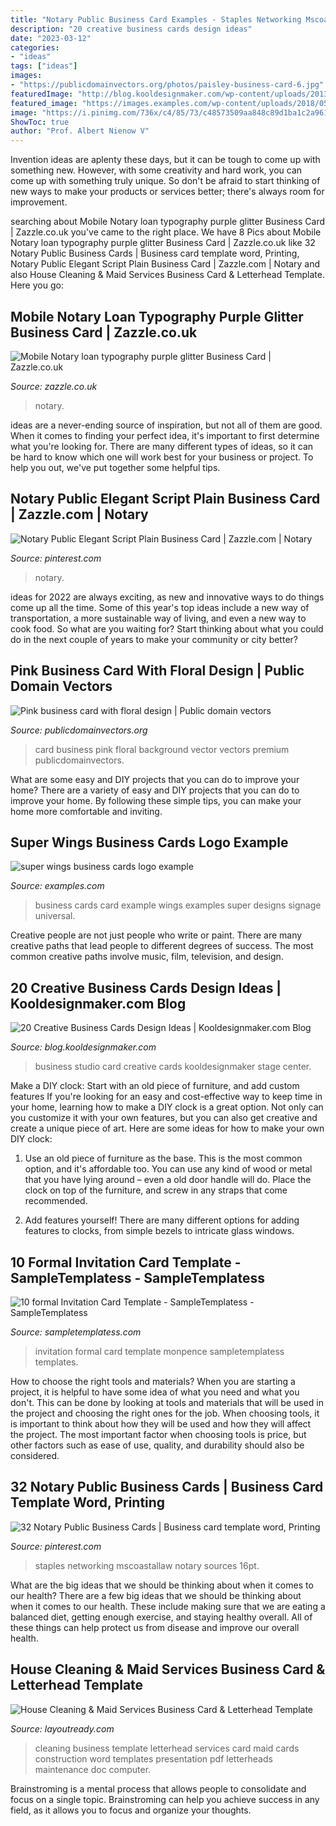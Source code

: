 ```yaml
---
title: "Notary Public Business Card Examples - Staples Networking Mscoastallaw Notary Sources 16pt"
description: "20 creative business cards design ideas"
date: "2023-03-12"
categories:
- "ideas"
tags: ["ideas"]
images:
- "https://publicdomainvectors.org/photos/paisley-business-card-6.jpg"
featuredImage: "http://blog.kooldesignmaker.com/wp-content/uploads/2013/02/business-card-design-74.jpg"
featured_image: "https://images.examples.com/wp-content/uploads/2018/05/Super-Wings-Business-Cards-Logo-Example.jpg"
image: "https://i.pinimg.com/736x/c4/85/73/c48573509aa848c89d1ba1c2a961e871.jpg"
ShowToc: true
author: "Prof. Albert Nienow V"
---
```



Invention ideas are aplenty these days, but it can be tough to come up with something new. However, with some creativity and hard work, you can come up with something truly unique. So don't be afraid to start thinking of new ways to make your products or services better; there's always room for improvement.

	

		
searching about Mobile Notary loan typography purple glitter Business Card | Zazzle.co.uk you've came to the right place. We have 8 Pics about Mobile Notary loan typography purple glitter Business Card | Zazzle.co.uk like 32 Notary Public Business Cards | Business card template word, Printing, Notary Public Elegant Script Plain Business Card | Zazzle.com | Notary and also House Cleaning &amp; Maid Services Business Card &amp; Letterhead Template. Here you go:
		
    
## Mobile Notary Loan Typography Purple Glitter Business Card | Zazzle.co.uk

<img loading=lazy src="https://rlv.zcache.co.uk/mobile_notary_loan_typography_purple_glitter_business_card-r9038c3c7c22e4910b55720f90df4e17e_tcvul_630.jpg?view_padding=[285%2C0%2C285%2C0]" onerror="this.onerror=null;this.src='https://tse3.mm.bing.net/th?id=OIP.DeySDep_2vB01opSxEBypwHaD4&amp;pid=15.1';" alt="Mobile Notary loan typography purple glitter Business Card | Zazzle.co.uk">

_Source: zazzle.co.uk_

>notary. 

	

ideas are a never-ending source of inspiration, but not all of them are good. When it comes to finding your perfect idea, it's important to first determine what you're looking for. There are many different types of ideas, so it can be hard to know which one will work best for your business or project. To help you out, we've put together some helpful tips.

    
## Notary Public Elegant Script Plain Business Card | Zazzle.com | Notary

<img loading=lazy src="https://i.pinimg.com/736x/ef/2e/da/ef2edae5adfce8b02ebce4204aac7bb4.jpg" onerror="this.onerror=null;this.src='https://tse4.mm.bing.net/th?id=OIP.uEwRhSnlUx5ui3WU88dQ5QHaHa&amp;pid=15.1';" alt="Notary Public Elegant Script Plain Business Card | Zazzle.com | Notary">

_Source: pinterest.com_

>notary. 

	

ideas for 2022 are always exciting, as new and innovative ways to do things come up all the time. Some of this year's top ideas include a new way of transportation, a more sustainable way of living, and even a new way to cook food. So what are you waiting for? Start thinking about what you could do in the next couple of years to make your community or city better?

    
## Pink Business Card With Floral Design | Public Domain Vectors

<img loading=lazy src="https://publicdomainvectors.org/photos/paisley-business-card-6.jpg" onerror="this.onerror=null;this.src='https://tse3.mm.bing.net/th?id=OIP.Hv0U4eRyU8FXYoMuITqagQHaHa&amp;pid=15.1';" alt="Pink business card with floral design | Public domain vectors">

_Source: publicdomainvectors.org_

>card business pink floral background vector vectors premium publicdomainvectors. 

	

What are some easy and DIY projects that you can do to improve your home?
There are a variety of easy and DIY projects that you can do to improve your home. By following these simple tips, you can make your home more comfortable and inviting.

    
## Super Wings Business Cards Logo Example

<img loading=lazy src="https://images.examples.com/wp-content/uploads/2018/05/Super-Wings-Business-Cards-Logo-Example.jpg" onerror="this.onerror=null;this.src='https://tse3.mm.bing.net/th?id=OIP.ownjl9JkJ5XkEl_od8QRagHaE7&amp;pid=15.1';" alt="super wings business cards logo example">

_Source: examples.com_

>business cards card example wings examples super designs signage universal. 

	

Creative people are not just people who write or paint. There are many creative paths that lead people to different degrees of success. The most common creative paths involve music, film, television, and design.

    
## 20 Creative Business Cards Design Ideas | Kooldesignmaker.com Blog

<img loading=lazy src="http://blog.kooldesignmaker.com/wp-content/uploads/2013/02/business-card-design-74.jpg" onerror="this.onerror=null;this.src='https://tse1.mm.bing.net/th?id=OIP.u3igJ-vbcmjHDB7AIvRQjgHaEa&amp;pid=15.1';" alt="20 Creative Business Cards Design Ideas | Kooldesignmaker.com Blog">

_Source: blog.kooldesignmaker.com_

>business studio card creative cards kooldesignmaker stage center. 

	

Make a DIY clock: Start with an old piece of furniture, and add custom features
If you're looking for an easy and cost-effective way to keep time in your home, learning how to make a DIY clock is a great option. Not only can you customize it with your own features, but you can also get creative and create a unique piece of art. Here are some ideas for how to make your own DIY clock:
1. Use an old piece of furniture as the base. This is the most common option, and it's affordable too. You can use any kind of wood or metal that you have lying around – even a old door handle will do. Place the clock on top of the furniture, and screw in any straps that come recommended.

2. Add features yourself! There are many different options for adding features to clocks, from simple bezels to intricate glass windows.

    
## 10 Formal Invitation Card Template - SampleTemplatess - SampleTemplatess

<img loading=lazy src="http://www.sampletemplatess.com/wp-content/uploads/2018/03/formal-invitation-card-template-dsqed-unique-invitation-formal-monpence-of-formal-invitation-card-template-vvrxs.jpg" onerror="this.onerror=null;this.src='https://tse1.mm.bing.net/th?id=OIP.xWRopGfQbf8h_9aP-HRSlAHaKX&amp;pid=15.1';" alt="10 formal Invitation Card Template - SampleTemplatess - SampleTemplatess">

_Source: sampletemplatess.com_

>invitation formal card template monpence sampletemplatess templates. 

	

How to choose the right tools and materials?
When you are starting a project, it is helpful to have some idea of what you need and what you don't. This can be done by looking at tools and materials that will be used in the project and choosing the right ones for the job. When choosing tools, it is important to think about how they will be used and how they will affect the project. The most important factor when choosing tools is price, but other factors such as ease of use, quality, and durability should also be considered.

    
## 32 Notary Public Business Cards | Business Card Template Word, Printing

<img loading=lazy src="https://i.pinimg.com/736x/c4/85/73/c48573509aa848c89d1ba1c2a961e871.jpg" onerror="this.onerror=null;this.src='https://tse2.mm.bing.net/th?id=OIP.473LSgGVGxWehiYCqeKNMgHaE8&amp;pid=15.1';" alt="32 Notary Public Business Cards | Business card template word, Printing">

_Source: pinterest.com_

>staples networking mscoastallaw notary sources 16pt. 

	

What are the big ideas that we should be thinking about when it comes to our health?
There are a few big ideas that we should be thinking about when it comes to our health. These include making sure that we are eating a balanced diet, getting enough exercise, and staying healthy overall. All of these things can help protect us from disease and improve our overall health.

    
## House Cleaning &amp; Maid Services Business Card &amp; Letterhead Template

<img loading=lazy src="http://www.layoutready.com/images/superviews/GB0520401D-S.jpg" onerror="this.onerror=null;this.src='https://tse4.mm.bing.net/th?id=OIP.tLEYioyocazxMK87yT3LbgHaEl&amp;pid=15.1';" alt="House Cleaning &amp; Maid Services Business Card &amp; Letterhead Template">

_Source: layoutready.com_

>cleaning business template letterhead services card maid cards construction word templates presentation pdf letterheads maintenance doc computer. 

	

Brainstroming is a mental process that allows people to consolidate and focus on a single topic. Brainstroming can help you achieve success in any field, as it allows you to focus and organize your thoughts.

